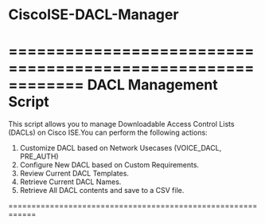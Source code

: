 # CiscoISE-DACL-Manager

============================================================
                DACL Management Script
============================================================
This script allows you to manage Downloadable Access Control 
Lists (DACLs) on Cisco ISE.You can perform the following 
actions:

1. Customize DACL based on Network Usecases (VOICE_DACL, PRE_AUTH)
2. Configure New DACL based on Custom Requirements.
3. Review Current DACL Templates.
4. Retrieve Current DACL Names.
5. Retrieve All DACL contents and save to a CSV file.
   
============================================================
